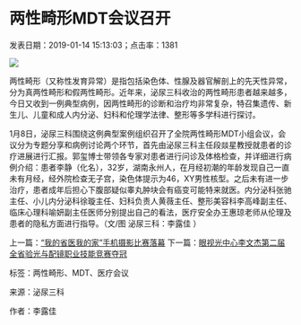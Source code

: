 # 两性畸形MDT会议召开

发表日期：2019-01-14 15:13:03；点击率：1381

![](https://example.com/data/upload/image/201901/fbeb0a9d529344f32592c9ae1198f303.jpg)

两性畸形（又称性发育异常）是指包括染色体、性腺及器官解剖上的先天性异常，分为真两性畸形和假两性畸形。近年来，泌尿三科收治的两性畸形患者越来越多，今日又收到一例典型病例，因两性畸形的诊断和治疗均非常复杂，特召集遗传、新生儿、儿童和成人内分泌、妇科和伦理学法律、整形等多学科进行探讨。

1月8日，泌尿三科围绕这例典型案例组织召开了全院两性畸形MDT小组会议，会议分为专题分享和病例讨论两个环节，首先由泌尿三科主任段燚星教授就患者的诊疗进展进行汇报。郭玺博士带领各专家对患者进行问诊及体格检查，并详细进行病例介绍：患者李静（化名），32岁，湖南永州人，在月经初潮的年龄发现自己一直未有月经，经外院检查无子宫，染色体提示为46，XY男性核型。之后未有进一步治疗，患者成年后担心下腹部疑似睾丸肿块会有癌变可能特来就医。内分泌科张驰主任、小儿内分泌科徐璇主任、妇科负责人黄薇主任、整形美容科李高峰副主任、临床心理科喻妍副主任医师分别提出自己的看法，医疗安全办王惠琼老师从伦理及患者的隐私方面进行指导。（文/图 泌尿三科：李露佳 ）

上一篇：[“我的省医我的家”手机摄影比赛落幕](http://example.com/index.php?id=2055) 下一篇：[眼视光中心李文杰第二届全省验光与配镜职业技能竞赛夺冠](http://example.com/index.php?id=2058)

标签：两性畸形、MDT、医疗会议

来源：泌尿三科

作者：李露佳